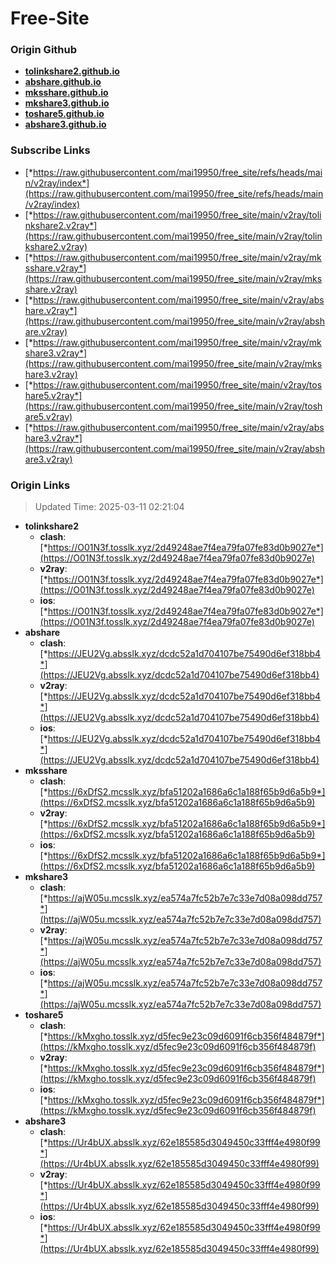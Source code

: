 # Free-Site

### Origin Github

- [**tolinkshare2.github.io**](https://github.com/tolinkshare2/tolinkshare2.github.io)
- [**abshare.github.io**](https://github.com/abshare/abshare.github.io)
- [**mksshare.github.io**](https://github.com/mksshare/mksshare.github.io)
- [**mkshare3.github.io**](https://github.com/mkshare3/mkshare3.github.io)
- [**toshare5.github.io**](https://github.com/toshare5/toshare5.github.io)
- [**abshare3.github.io**](https://github.com/abshare3/abshare3.github.io)

### Subscribe Links

- [*https://raw.githubusercontent.com/mai19950/free_site/refs/heads/main/v2ray/index*](https://raw.githubusercontent.com/mai19950/free_site/refs/heads/main/v2ray/index)
- [*https://raw.githubusercontent.com/mai19950/free_site/main/v2ray/tolinkshare2.v2ray*](https://raw.githubusercontent.com/mai19950/free_site/main/v2ray/tolinkshare2.v2ray)
- [*https://raw.githubusercontent.com/mai19950/free_site/main/v2ray/mksshare.v2ray*](https://raw.githubusercontent.com/mai19950/free_site/main/v2ray/mksshare.v2ray)
- [*https://raw.githubusercontent.com/mai19950/free_site/main/v2ray/abshare.v2ray*](https://raw.githubusercontent.com/mai19950/free_site/main/v2ray/abshare.v2ray)
- [*https://raw.githubusercontent.com/mai19950/free_site/main/v2ray/mkshare3.v2ray*](https://raw.githubusercontent.com/mai19950/free_site/main/v2ray/mkshare3.v2ray)
- [*https://raw.githubusercontent.com/mai19950/free_site/main/v2ray/toshare5.v2ray*](https://raw.githubusercontent.com/mai19950/free_site/main/v2ray/toshare5.v2ray)
- [*https://raw.githubusercontent.com/mai19950/free_site/main/v2ray/abshare3.v2ray*](https://raw.githubusercontent.com/mai19950/free_site/main/v2ray/abshare3.v2ray)

### Origin Links

> Updated Time: 2025-03-11 02:21:04

- **tolinkshare2**
  - **clash**: [*https://O01N3f.tosslk.xyz/2d49248ae7f4ea79fa07fe83d0b9027e*](https://O01N3f.tosslk.xyz/2d49248ae7f4ea79fa07fe83d0b9027e)
  - **v2ray**: [*https://O01N3f.tosslk.xyz/2d49248ae7f4ea79fa07fe83d0b9027e*](https://O01N3f.tosslk.xyz/2d49248ae7f4ea79fa07fe83d0b9027e)
  - **ios**: [*https://O01N3f.tosslk.xyz/2d49248ae7f4ea79fa07fe83d0b9027e*](https://O01N3f.tosslk.xyz/2d49248ae7f4ea79fa07fe83d0b9027e)
- **abshare**
  - **clash**: [*https://JEU2Vg.absslk.xyz/dcdc52a1d704107be75490d6ef318bb4*](https://JEU2Vg.absslk.xyz/dcdc52a1d704107be75490d6ef318bb4)
  - **v2ray**: [*https://JEU2Vg.absslk.xyz/dcdc52a1d704107be75490d6ef318bb4*](https://JEU2Vg.absslk.xyz/dcdc52a1d704107be75490d6ef318bb4)
  - **ios**: [*https://JEU2Vg.absslk.xyz/dcdc52a1d704107be75490d6ef318bb4*](https://JEU2Vg.absslk.xyz/dcdc52a1d704107be75490d6ef318bb4)
- **mksshare**
  - **clash**: [*https://6xDfS2.mcsslk.xyz/bfa51202a1686a6c1a188f65b9d6a5b9*](https://6xDfS2.mcsslk.xyz/bfa51202a1686a6c1a188f65b9d6a5b9)
  - **v2ray**: [*https://6xDfS2.mcsslk.xyz/bfa51202a1686a6c1a188f65b9d6a5b9*](https://6xDfS2.mcsslk.xyz/bfa51202a1686a6c1a188f65b9d6a5b9)
  - **ios**: [*https://6xDfS2.mcsslk.xyz/bfa51202a1686a6c1a188f65b9d6a5b9*](https://6xDfS2.mcsslk.xyz/bfa51202a1686a6c1a188f65b9d6a5b9)
- **mkshare3**
  - **clash**: [*https://ajW05u.mcsslk.xyz/ea574a7fc52b7e7c33e7d08a098dd757*](https://ajW05u.mcsslk.xyz/ea574a7fc52b7e7c33e7d08a098dd757)
  - **v2ray**: [*https://ajW05u.mcsslk.xyz/ea574a7fc52b7e7c33e7d08a098dd757*](https://ajW05u.mcsslk.xyz/ea574a7fc52b7e7c33e7d08a098dd757)
  - **ios**: [*https://ajW05u.mcsslk.xyz/ea574a7fc52b7e7c33e7d08a098dd757*](https://ajW05u.mcsslk.xyz/ea574a7fc52b7e7c33e7d08a098dd757)
- **toshare5**
  - **clash**: [*https://kMxgho.tosslk.xyz/d5fec9e23c09d6091f6cb356f484879f*](https://kMxgho.tosslk.xyz/d5fec9e23c09d6091f6cb356f484879f)
  - **v2ray**: [*https://kMxgho.tosslk.xyz/d5fec9e23c09d6091f6cb356f484879f*](https://kMxgho.tosslk.xyz/d5fec9e23c09d6091f6cb356f484879f)
  - **ios**: [*https://kMxgho.tosslk.xyz/d5fec9e23c09d6091f6cb356f484879f*](https://kMxgho.tosslk.xyz/d5fec9e23c09d6091f6cb356f484879f)
- **abshare3**
  - **clash**: [*https://Ur4bUX.absslk.xyz/62e185585d3049450c33fff4e4980f99*](https://Ur4bUX.absslk.xyz/62e185585d3049450c33fff4e4980f99)
  - **v2ray**: [*https://Ur4bUX.absslk.xyz/62e185585d3049450c33fff4e4980f99*](https://Ur4bUX.absslk.xyz/62e185585d3049450c33fff4e4980f99)
  - **ios**: [*https://Ur4bUX.absslk.xyz/62e185585d3049450c33fff4e4980f99*](https://Ur4bUX.absslk.xyz/62e185585d3049450c33fff4e4980f99)

